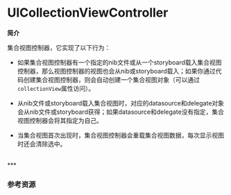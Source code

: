 # UICollectionViewController

**简介**

集合视图控制器，它实现了以下行为：

* 如果集合视图控制器有一个指定的nib文件或从一个storyboard载入集合视图控制器，那么视图控制器的视图也会从nib或storyboard载入；如果你通过代码创建集合视图控制器，则会自动创建一个集合视图对象（可以通过`collectionView`属性访问）。

* 从nib文件或storyboard载入集合视图时，对应的datasource和delegate对象会从nib文件或storyboard获得；如果datasource和delegate没有指定，集合视图控制器会将其指定为自己。

* 当集合视图首次出现时，集合视图控制器会重载集合视图数据，每次显示视图时还会清除选中。

<br>
***
<br>

### 参考资源